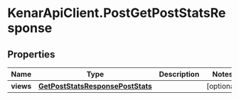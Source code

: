 # KenarApiClient.PostGetPostStatsResponse

## Properties

Name | Type | Description | Notes
------------ | ------------- | ------------- | -------------
**views** | [**GetPostStatsResponsePostStats**](GetPostStatsResponsePostStats.md) |  | [optional] 


